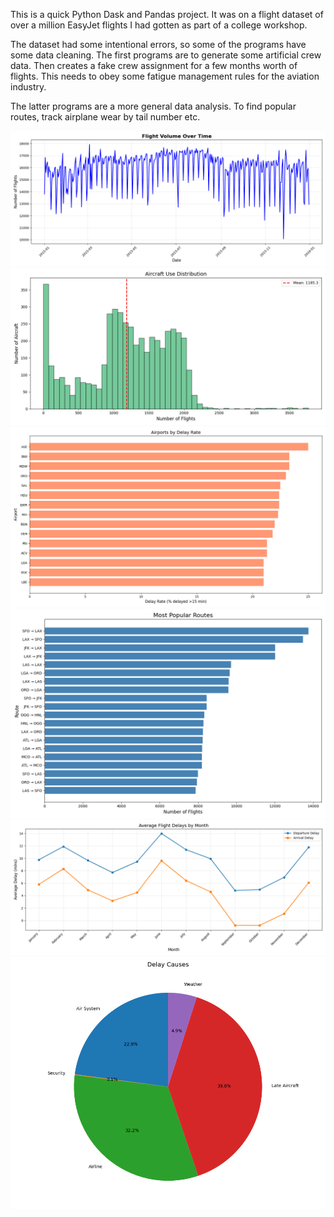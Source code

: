 This is a quick Python Dask and Pandas project. It was on a flight dataset of over a million EasyJet flights I had gotten as part of a college workshop.

The dataset had some intentional errors, so some of the programs have some data cleaning. The first programs are to generate some artificial crew data. Then creates a fake crew assignment for a few months worth of flights. This needs to obey some fatigue management rules for the aviation industry.

The latter programs are a more general data analysis. To find popular routes, track airplane wear by tail number etc.

![Flight Volume Over Time](Flights%20Vs%20time.png)
![](Aircraft_wear.png)
![](Airport_delay.png)
![Most Popular Routes](Routes.png)
![](Delay_by_month.png)
![](Delay_causes.png)


